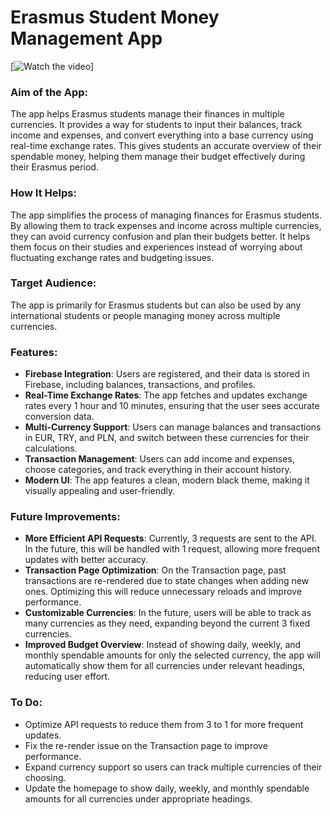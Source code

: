 # Erasmus Student Money Management App
[![Watch the video](https://youtube.com/shorts/csn1i_LJ-hY?feature=share)]
### Aim of the App:
The app helps Erasmus students manage their finances in multiple currencies. It provides a way for students to input their balances, track income and expenses, and convert everything into a base currency using real-time exchange rates. This gives students an accurate overview of their spendable money, helping them manage their budget effectively during their Erasmus period.

### How It Helps:
The app simplifies the process of managing finances for Erasmus students. By allowing them to track expenses and income across multiple currencies, they can avoid currency confusion and plan their budgets better. It helps them focus on their studies and experiences instead of worrying about fluctuating exchange rates and budgeting issues.

### Target Audience:
The app is primarily for Erasmus students but can also be used by any international students or people managing money across multiple currencies.

### Features:
- **Firebase Integration**: Users are registered, and their data is stored in Firebase, including balances, transactions, and profiles.
- **Real-Time Exchange Rates**: The app fetches and updates exchange rates every 1 hour and 10 minutes, ensuring that the user sees accurate conversion data.
- **Multi-Currency Support**: Users can manage balances and transactions in EUR, TRY, and PLN, and switch between these currencies for their calculations.
- **Transaction Management**: Users can add income and expenses, choose categories, and track everything in their account history.
- **Modern UI**: The app features a clean, modern black theme, making it visually appealing and user-friendly.

### Future Improvements:
- **More Efficient API Requests**: Currently, 3 requests are sent to the API. In the future, this will be handled with 1 request, allowing more frequent updates with better accuracy.
- **Transaction Page Optimization**: On the Transaction page, past transactions are re-rendered due to state changes when adding new ones. Optimizing this will reduce unnecessary reloads and improve performance.
- **Customizable Currencies**: In the future, users will be able to track as many currencies as they need, expanding beyond the current 3 fixed currencies.
- **Improved Budget Overview**: Instead of showing daily, weekly, and monthly spendable amounts for only the selected currency, the app will automatically show them for all currencies under relevant headings, reducing user effort.

### To Do:
- Optimize API requests to reduce them from 3 to 1 for more frequent updates.
- Fix the re-render issue on the Transaction page to improve performance.
- Expand currency support so users can track multiple currencies of their choosing.
- Update the homepage to show daily, weekly, and monthly spendable amounts for all currencies under appropriate headings.
